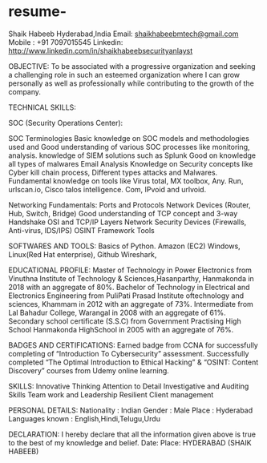 # resume-

Shaik Habeeb
Hyderabad,India
Email: shaikhabeebmtech@gmail.com
Mobile : +91 7097015545
Linkedin: http://www.linkedin.com/in/shaikhabeebsecurityanlayst

OBJECTIVE:
To be associated with a progressive organization and seeking a challenging role in such an esteemed 
organization where I can grow personally as well as professionally while contributing to the growth of 
the company.

TECHNICAL SKILLS:

SOC (Security Operations Center):

SOC Terminologies
Basic knowledge on SOC models and methodologies used and Good understanding of various 
SOC processes like monitoring, analysis. 
knowledge of SIEM solutions such as Splunk 
Good on knowledge all types of malwares
Email Analysis
Knowledge on Security concepts like Cyber kill chain process, Different types attacks and Malwares.
Fundamental knowledge on tools like Virus total, MX toolbox, Any. Run, urlscan.io, Cisco talos
intelligence. Com, IPvoid and urlvoid.

Networking Fundamentals:
Ports and Protocols
Network Devices (Router, Hub, Switch, Bridge)
Good understanding of TCP concept and 3-way Handshake
OSI and TCP/IP Layers
Network Security Devices (Firewalls, Anti-virus, IDS/IPS)
OSINT Framework Tools

SOFTWARES AND TOOLS:
Basics of Python.
Amazon (EC2)
Windows, Linux(Red Hat enterprise),
Github
Wireshark,

EDUCATIONAL PROFILE:
Master of Technology in Power Electronics from Vinuthna Institute of Technology &
Sciences,Hasanparthy, Hanmakonda in 2018 with an aggregate of 80%.
Bachelor of Technology in Electrical and Electronics Engineering from PuliPati Prasad
Institute oftechnology and sciences, Khammam in 2012 with an aggregate of 73%.
Intermediate from Lal Bahadur College, Warangal in 2008 with an aggregate of 61%.
Secondary school certificate (S.S.C) from Government Practising High School Hanmakonda HighSchool in 2005 with an aggregate of 76%.

BADGES AND CERTIFICATIONS:
Earned badge from CCNA for successfully completing of “Introduction To Cybersecurity”
assessment.
Successfully completed “The Optimal Introduction to Ethical Hacking” & “OSINT: Content 
Discovery” courses from Udemy online learning.

SKILLS:
Innovative Thinking 
Attention to Detail
Investigative and Auditing Skills 
Team work and Leadership 
Resilient 
Client management

PERSONAL DETAILS:
Nationality : Indian
Gender : Male
Place : Hyderabad
Languages known : English,Hindi,Telugu,Urdu

DECLARATION:
 I hereby declare that all the information given above is true to the best of my knowledge and 
belief.
Date:
Place: HYDERABAD (SHAIK HABEEB)


